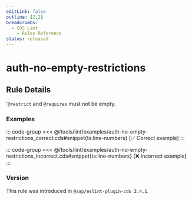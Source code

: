 ```yaml
---
editLink: false
outline: [2,2]
breadcrumbs:
  - CDS Lint
    - Rules Reference
status: released
---
```


<script setup>
  import PlaygroundBadge from '../../../.vitepress/theme/components/PlaygroundBadge.vue'
</script>

# auth-no-empty-restrictions

## Rule Details

'`@restrict` and `@requires` must not be empty.

### Examples

::: code-group
<<< @/tools/lint/examples/auth-no-empty-restrictions_correct.cds#snippet{ts:line-numbers} [✅ Correct example]
:::
<PlaygroundBadge
  name="auth-no-empty-restrictions"
  kind="correct"
  :rules="{'@sap/cds/auth-no-empty-restrictions': ['warn', 'show']}"
/>

::: code-group
<<< @/tools/lint/examples/auth-no-empty-restrictions_incorrect.cds#snippet{ts:line-numbers} [❌ Incorrect example]
:::
<PlaygroundBadge
  name="auth-no-empty-restrictions"
  kind="incorrect"
  :rules="{'@sap/cds/auth-no-empty-restrictions': ['warn', 'show']}"
/>

### Version
This rule was introduced in `@sap/eslint-plugin-cds 2.4.1`.

<!--
### Resources
[Rule source](https://github.tools.sap/cap/eslint-plugin-cds/tree/main/lib/rules/auth-no-empty-restrictions.js)
-->